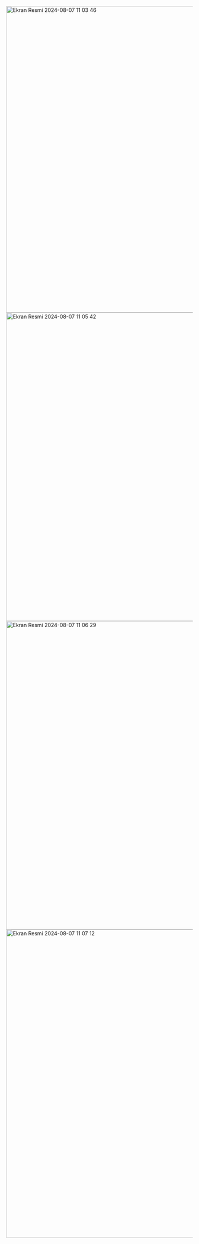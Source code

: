 <img width="826" alt="Ekran Resmi 2024-08-07 11 03 46" src="https://github.com/user-attachments/assets/8699ad84-bbb3-4cab-a4dc-ca0601ffbbac">


<img width="831" alt="Ekran Resmi 2024-08-07 11 05 42" src="https://github.com/user-attachments/assets/e8ec78c6-10f3-41aa-a8f3-c35872a51bcf">
<img width="831" alt="Ekran Resmi 2024-08-07 11 06 29" src="https://github.com/user-attachments/assets/319ca402-9794-4217-b291-d4bfbd81cbe7">
<img width="831" alt="Ekran Resmi 2024-08-07 11 07 12" src="https://github.com/user-attachments/assets/3761bd16-c0c5-4a5e-b8fe-610d83c9d8df">
